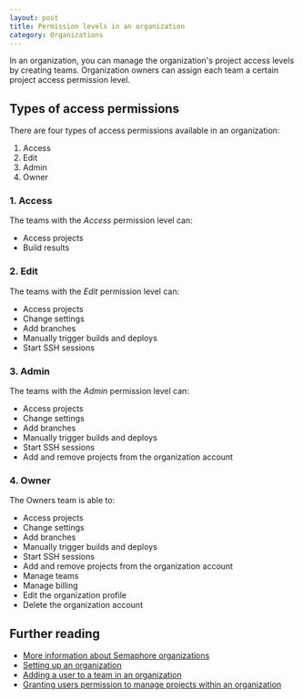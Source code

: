 ```yaml
---
layout: post
title: Permission levels in an organization
category: Organizations
---
```


In an organization, you can manage the organization's project access levels by
creating teams. Organization owners can assign each team a certain project
access permission level.

## Types of access permissions

There are four types of access permissions available in an organization:

1. Access
2. Edit
3. Admin
4. Owner

### 1. Access

The teams with the _Access_ permission level can:

- Access projects
- Build results

### 2. Edit

The teams with the _Edit_ permission level can:

- Access projects
- Change settings
- Add branches
- Manually trigger builds and deploys
- Start SSH sessions

### 3. Admin

The teams with the _Admin_ permission level can:

- Access projects
- Change settings
- Add branches
- Manually trigger builds and deploys
- Start SSH sessions
- Add and remove projects from the organization account

### 4. Owner

The Owners team is able to:

- Access projects
- Change settings
- Add branches
- Manually trigger builds and deploys
- Start SSH sessions
- Add and remove projects from the organization account
- Manage teams
- Manage billing
- Edit the organization profile
- Delete the organization account

## Further reading

- [More information about Semaphore organizations](/docs/organizations/about-organizations.html)
- [Setting up an organization](/docs/organizations/setting-up-an-organization.html)
- [Adding a user to a team in an organization](/docs/organizations/adding-a-user-to-an-organization.html)
- [Granting users permission to manage projects within an organization](/docs/organizations/granting-users-permission-to-manage-projects-within-an-organization.html)
